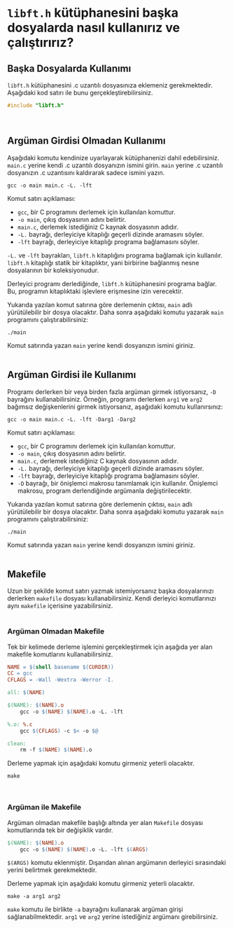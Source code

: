# `libft.h` kütüphanesini başka dosyalarda nasıl kullanırız ve çalıştırırız?

## Başka Dosyalarda Kullanımı
`libft.h` kütüphanesini .c uzantılı dosyasınıza eklemeniz gerekmektedir. Aşağıdaki kod satırı ile bunu gerçekleştirebilirsiniz.
```c
#include "libft.h"
```
<br>

## Argüman Girdisi Olmadan Kullanımı

Aşağıdaki komutu kendinize uyarlayarak kütüphanenizi dahil edebilirsiniz. `main.c` yerine kendi .c uzantılı dosyanızın ismini girin. `main` yerine .c uzantılı dosyanızın .c uzantısını kaldırarak sadece ismini yazın.

```
gcc -o main main.c -L. -lft
```

Komut satırı açıklaması:
* `gcc`, bir C programını derlemek için kullanılan komuttur.
* `-o main`, çıkış dosyasının adını belirtir.
* `main.c`, derlemek istediğiniz C kaynak dosyasının adıdır.
* `-L.` bayrağı, derleyiciye kitaplığı geçerli dizinde aramasını söyler.
* `-lft` bayrağı, derleyiciye kitaplığı programa bağlamasını söyler.

`-L.` ve `-lft` bayrakları, `libft.h` kitaplığını programa bağlamak için kullanılır. `libft.h` kitaplığı statik bir kitaplıktır, yani birbirine bağlanmış nesne dosyalarının bir koleksiyonudur.

Derleyici programı derlediğinde, `libft.h` kütüphanesini programa bağlar. Bu, programın kitaplıktaki işlevlere erişmesine izin verecektir.

Yukarıda yazılan komut satırına göre derlemenin çıktısı, `main`  adlı yürütülebilir bir dosya olacaktır. Daha sonra aşağıdaki komutu yazarak `main` programını çalıştırabilirsiniz:
```
./main
```
Komut satırında yazan `main` yerine kendi dosyanızın ismini giriniz.
<br></br>

## Argüman Girdisi ile Kullanımı

Programı derlerken bir veya birden fazla argüman girmek istiyorsanız, `-D` bayrağını kullanabilirsiniz. Örneğin, programı derlerken `arg1` ve `arg2` bağımsız değişkenlerini girmek istiyorsanız, aşağıdaki komutu kullanırsınız:

```
gcc -o main main.c -L. -lft -Darg1 -Darg2
```

Komut satırı açıklaması:
* `gcc`, bir C programını derlemek için kullanılan komuttur.
* `-o main`, çıkış dosyasının adını belirtir.
* `main.c`, derlemek istediğiniz C kaynak dosyasının adıdır.
* `-L.` bayrağı, derleyiciye kitaplığı geçerli dizinde aramasını söyler.
* `-lft` bayrağı, derleyiciye kitaplığı programa bağlamasını söyler.
* `-D` bayrağı, bir önişlemci makrosu tanımlamak için kullanılır. Önişlemci makrosu, program derlendiğinde argümanla değiştirilecektir.

Yukarıda yazılan komut satırına göre derlemenin çıktısı, `main`  adlı yürütülebilir bir dosya olacaktır. Daha sonra aşağıdaki komutu yazarak `main` programını çalıştırabilirsiniz:
```
./main
```
Komut satırında yazan `main` yerine kendi dosyanızın ismini giriniz.
<br></br>

## Makefile

Uzun bir şekilde komut satırı yazmak istemiyorsanız başka dosyalarınızı derlerken `makefile` dosyası kullanabilirsiniz. Kendi derleyici komutlarınızı aynı `makefile` içerisine yazabilirsiniz.
<br></br>

### Argüman Olmadan Makefile
Tek bir kelimede derleme işlemini gerçekleştirmek için aşağıda yer alan makefile komutlarını kullanabilirsiniz.

```makefile
NAME = $(shell basename $(CURDIR))
CC = gcc
CFLAGS = -Wall -Wextra -Werror -I.

all: $(NAME)

$(NAME): $(NAME).o
	gcc -o $(NAME) $(NAME).o -L. -lft

%.o: %.c
	gcc $(CFLAGS) -c $< -o $@

clean:
	rm -f $(NAME) $(NAME).o
```

Derleme yapmak için aşağıdaki komutu girmeniz yeterli olacaktır.
```
make
```
<br>

### Argüman ile Makefile

Argüman olmadan makefile başlığı altında yer alan `Makefile` dosyası komutlarında tek bir değişiklik vardır.

```makefile
$(NAME): $(NAME).o
	gcc -o $(NAME) $(NAME).o -L. -lft $(ARGS)
```
`$(ARGS)` komutu eklenmiştir. Dışarıdan alınan argümanın derleyici sırasındaki yerini belirtmek gerekmektedir.

Derleme yapmak için aşağıdaki komutu girmeniz yeterli olacaktır.
```
make -a arg1 arg2
```
`make` komutu ile birlikte `-a` bayrağını kullanarak argüman girişi sağlanabilmektedir. `arg1` ve `arg2` yerine istediğiniz argümanı girebilirsiniz.


